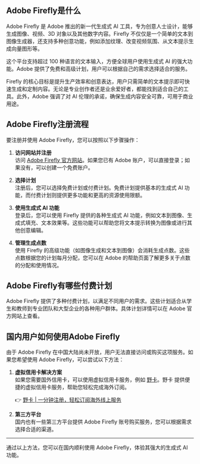 ## Adobe Firefly是什么

Adobe Firefly 是 Adobe 推出的新一代生成式 AI 工具，专为创意人士设计，能够生成图像、视频、3D 对象以及其他数字内容。Firefly 不仅仅是一个简单的文本到图像生成器，还支持多种创意功能，例如添加纹理、改变视频氛围、从文本提示生成向量图形等。

这个平台支持超过 100 种语言的文本输入，方便全球用户使用生成式 AI 的强大功能。Adobe 提供了免费和高级计划，用户可以根据自己的需求选择适合的服务。

Firefly 的核心目标是提升生产效率和创意表达，用户只需简单的文本提示即可快速生成和定制内容。无论是专业创作者还是业余爱好者，都能找到适合自己的工具。此外，Adobe 强调了对 AI 伦理的承诺，确保生成内容安全可靠，可用于商业用途。

## Adobe Firefly注册流程

要注册并使用 Adobe Firefly，您可以按照以下步骤操作：

1. **访问网站并注册**  
   访问 [Adobe Firefly 官方网站](https://firefly.adobe.com)。如果您已有 Adobe 账户，可以直接登录；如果没有，可以创建一个免费账户。

2. **选择计划**  
   注册后，您可以选择免费计划或付费计划。免费计划提供基本的生成式 AI 功能，而付费计划则提供更多功能和更高的资源使用限额。

3. **使用生成式 AI 功能**  
   登录后，您可以使用 Firefly 提供的各种生成式 AI 功能，例如文本到图像、生成式填充、文本效果等。这些功能可以帮助您将文本提示转换为图像或进行其他创意编辑。

4. **管理生成点数**  
   使用 Firefly 的高级功能（如图像生成和文本到图像）会消耗生成点数。这些点数根据您的计划每月分配，您可以在 Adobe 的帮助页面了解更多关于点数的分配和使用情况。

## Adobe Firefly有哪些付费计划

Adobe Firefly 提供了多种付费计划，以满足不同用户的需求。这些计划适合从学生和教师到专业团队和大型企业的各种用户群体。具体计划详情可以在 Adobe 官方网站上查看。

## 国内用户如何使用Adobe Firefly

由于 Adobe Firefly 在中国大陆尚未开放，用户无法直接访问或购买这项服务。如果您希望使用 Adobe Firefly，可以尝试以下方法：

1. **虚拟信用卡解决方案**  
   如果您需要国外信用卡，可以使用虚拟信用卡服务，例如 [野卡](https://bit.ly/bewildcard)。野卡 提供便捷的虚拟信用卡服务，帮助您轻松完成海外订阅。

   👉 [野卡 | 一分钟注册，轻松订阅海外线上服务](https://bit.ly/bewildcard)

2. **第三方平台**  
   国内也有一些第三方平台提供 Adobe Firefly 账号购买服务，您可以根据需求选择合适的渠道。

---

通过以上方法，您可以在国内顺利使用 Adobe Firefly，体验其强大的生成式 AI 功能。